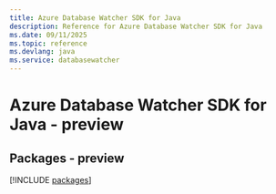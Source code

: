 ```yaml
---
title: Azure Database Watcher SDK for Java
description: Reference for Azure Database Watcher SDK for Java
ms.date: 09/11/2025
ms.topic: reference
ms.devlang: java
ms.service: databasewatcher
---
```

# Azure Database Watcher SDK for Java - preview
## Packages - preview
[!INCLUDE [packages](database-watcher-index.md)]